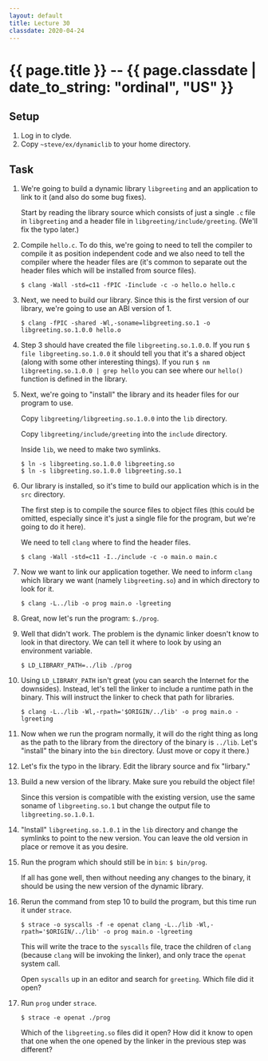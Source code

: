 ```yaml
---
layout: default
title: Lecture 30
classdate: 2020-04-24
---
```

# {{ page.title }} -- {{ page.classdate | date_to_string: "ordinal", "US" }}

## Setup
1. Log in to clyde.
2. Copy `~steve/ex/dynamiclib` to your home directory.

## Task
1. We're going to build a dynamic library `libgreeting` and an application to
   link to it (and also do some bug fixes).

   Start by reading the library source which consists of just a single `.c`
   file in `libgreeting` and a header file in `libgreeting/include/greeting`.
   (We'll fix the typo later.)
2. Compile `hello.c`. To do this, we're going to need to tell the compiler to
   compile it as position independent code and we also need to tell the
   compiler where the header files are (it's common to separate out the header
   files which will be installed from source files).
   ```
   $ clang -Wall -std=c11 -fPIC -Iinclude -c -o hello.o hello.c
   ```
3. Next, we need to build our library. Since this is the first version of our
   library, we're going to use an ABI version of 1.
   ```
   $ clang -fPIC -shared -Wl,-soname=libgreeting.so.1 -o libgreeting.so.1.0.0 hello.o
   ```
4. Step 3 should have created the file `libgreeting.so.1.0.0`. If you run `$
   file libgreeting.so.1.0.0` it should tell you that it's a shared object
   (along with some other interesting things). If you run `$ nm
   libgreeting.so.1.0.0 | grep hello` you can see where our `hello()` function
   is defined in the library.
5. Next, we're going to "install" the library and its header files for our
   program to use.

   Copy `libgreeting/libgreeting.so.1.0.0` into the `lib` directory.

   Copy `libgreeting/include/greeting` into the `include` directory.

   Inside `lib`, we need to make two symlinks.
   ```
   $ ln -s libgreeting.so.1.0.0 libgreeting.so
   $ ln -s libgreeting.so.1.0.0 libgreeting.so.1
   ```
6. Our library is installed, so it's time to build our application which is in
   the `src` directory.

   The first step is to compile the source files to object files (this could
   be omitted, especially since it's just a single file for the program, but
   we're going to do it here).

   We need to tell `clang` where to find the header files.
   ```
   $ clang -Wall -std=c11 -I../include -c -o main.o main.c
   ```
7. Now we want to link our application together. We need to inform `clang`
   which library we want (namely `libgreeting.so`) and in which directory to
   look for it.
   ```
   $ clang -L../lib -o prog main.o -lgreeting
   ```
8. Great, now let's run the program: `$./prog`.
9. Well that didn't work. The problem is the dynamic linker doesn't know to
   look in that directory. We can tell it where to look by using an
   environment variable.
   ```
   $ LD_LIBRARY_PATH=../lib ./prog
   ```
10. Using `LD_LIBRARY_PATH` isn't great (you can search the Internet for the
    downsides). Instead, let's tell the linker to include a runtime path in
    the binary. This will instruct the linker to check that path for
    libraries.
    ```
    $ clang -L../lib -Wl,-rpath='$ORIGIN/../lib' -o prog main.o -lgreeting
    ```
11. Now when we run the program normally, it will do the right thing as long
    as the path to the library from the directory of the binary is `../lib`.
    Let's "install" the binary into the `bin` directory. (Just move or copy it
    there.)
12. Let's fix the typo in the library. Edit the library source and fix
    "lirbary."
13. Build a new version of the library. Make sure you rebuild the object file!

    Since this version is compatible with
    the existing version, use the same soname of `libgreeting.so.1` but change
    the output file to `libgreeting.so.1.0.1`.
14. "Install" `libgreeting.so.1.0.1` in the `lib` directory and change the
    symlinks to point to the new version. You can leave the old version in
    place or remove it as you desire.
15. Run the program which should still be in `bin`: `$ bin/prog`.

    If all has gone well, then without needing any changes to the binary, it
    should be using the new version of the dynamic library.
16. Rerun the command from step 10 to build the program, but this time run it
    under `strace`.
    ```
    $ strace -o syscalls -f -e openat clang -L../lib -Wl,-rpath='$ORIGIN/../lib' -o prog main.o -lgreeting
    ```
    This will write the trace to the `syscalls` file, trace the children of
    `clang` (because `clang` will be invoking the linker), and only trace the
    `openat` system call.

    Open `syscalls` up in an editor and search for `greeting`. Which file did
    it open?
17. Run `prog` under `strace`.
    ```
    $ strace -e openat ./prog
    ```
    Which of the `libgreeting.so` files did it open? How did it know to open
    that one when the one opened by the linker in the previous step was
    different?
